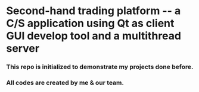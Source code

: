# Second-hand trading platform -- a C/S application using Qt as client GUI develop tool and a multithread server
### This repo is initialized to demonstrate my projects done before.
### All codes are created by me & our team.
